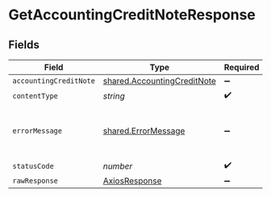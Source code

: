 # GetAccountingCreditNoteResponse


## Fields

| Field                                                                      | Type                                                                       | Required                                                                   | Description                                                                |
| -------------------------------------------------------------------------- | -------------------------------------------------------------------------- | -------------------------------------------------------------------------- | -------------------------------------------------------------------------- |
| `accountingCreditNote`                                                     | [shared.AccountingCreditNote](../../models/shared/accountingcreditnote.md) | :heavy_minus_sign:                                                         | Success                                                                    |
| `contentType`                                                              | *string*                                                                   | :heavy_check_mark:                                                         | N/A                                                                        |
| `errorMessage`                                                             | [shared.ErrorMessage](../../models/shared/errormessage.md)                 | :heavy_minus_sign:                                                         | Your API request was not properly authorized.                              |
| `statusCode`                                                               | *number*                                                                   | :heavy_check_mark:                                                         | N/A                                                                        |
| `rawResponse`                                                              | [AxiosResponse](https://axios-http.com/docs/res_schema)                    | :heavy_minus_sign:                                                         | N/A                                                                        |